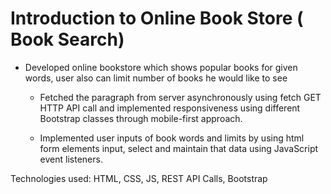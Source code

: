 # Introduction to Online Book Store ( Book Search)

- Developed online bookstore which shows popular books for given words, user also can limit number of books he would like to see

    - Fetched the paragraph from server asynchronously using fetch GET HTTP API call and implemented responsiveness using different Bootstrap classes through mobile-first approach.
    
    - Implemented user inputs of book words and limits by using html form elements input, select and maintain that data using JavaScript event listeners.

Technologies used: HTML, CSS, JS, REST API Calls, Bootstrap